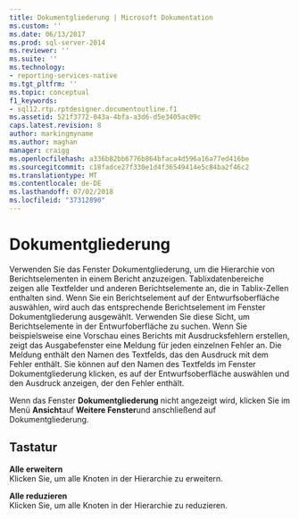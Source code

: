 ```yaml
---
title: Dokumentgliederung | Microsoft Dokumentation
ms.custom: ''
ms.date: 06/13/2017
ms.prod: sql-server-2014
ms.reviewer: ''
ms.suite: ''
ms.technology:
- reporting-services-native
ms.tgt_pltfrm: ''
ms.topic: conceptual
f1_keywords:
- sql12.rtp.rptdesigner.documentoutline.f1
ms.assetid: 521f3772-043a-4bfa-a3d6-d5e3405ac09c
caps.latest.revision: 8
author: markingmyname
ms.author: maghan
manager: craigg
ms.openlocfilehash: a336b82bb6776b864bfaca4d596a16a77ed416be
ms.sourcegitcommit: c18fadce27f330e1d4f36549414e5c84ba2f46c2
ms.translationtype: MT
ms.contentlocale: de-DE
ms.lasthandoff: 07/02/2018
ms.locfileid: "37312890"
---
```

# <a name="document-outline"></a>Dokumentgliederung
  Verwenden Sie das Fenster Dokumentgliederung, um die Hierarchie von Berichtselementen in einem Bericht anzuzeigen. Tablixdatenbereiche zeigen alle Textfelder und anderen Berichtselemente an, die in Tablix-Zellen enthalten sind. Wenn Sie ein Berichtselement auf der Entwurfsoberfläche auswählen, wird auch das entsprechende Berichtselement im Fenster Dokumentgliederung ausgewählt. Verwenden Sie diese Sicht, um Berichtselemente in der Entwurfoberfläche zu suchen. Wenn Sie beispielsweise eine Vorschau eines Berichts mit Ausdrucksfehlern erstellen, zeigt das Ausgabefenster eine Meldung für jeden einzelnen Fehler an. Die Meldung enthält den Namen des Textfelds, das den Ausdruck mit dem Fehler enthält. Sie können auf den Namen des Textfelds im Fenster Dokumentgliederung klicken, es auf der Entwurfsoberfläche auswählen und den Ausdruck anzeigen, der den Fehler enthält.  
  
 Wenn das Fenster **Dokumentgliederung** nicht angezeigt wird, klicken Sie im Menü **Ansicht**auf **Weitere Fenster**und anschließend auf Dokumentgliederung.  
  
## <a name="options"></a>Tastatur  
 **Alle erweitern**  
 Klicken Sie, um alle Knoten in der Hierarchie zu erweitern.  
  
 **Alle reduzieren**  
 Klicken Sie, um alle Knoten in der Hierarchie zu reduzieren.  
  
  
